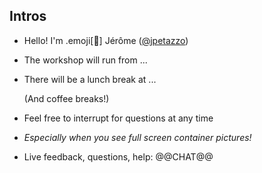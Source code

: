 ## Intros

- Hello! I'm .emoji[🐳] Jérôme ([@jpetazzo](https://twitter.com/jpetazzo))

- The workshop will run from ...

- There will be a lunch break at ...

  (And coffee breaks!)

- Feel free to interrupt for questions at any time

- *Especially when you see full screen container pictures!*

- Live feedback, questions, help: @@CHAT@@
